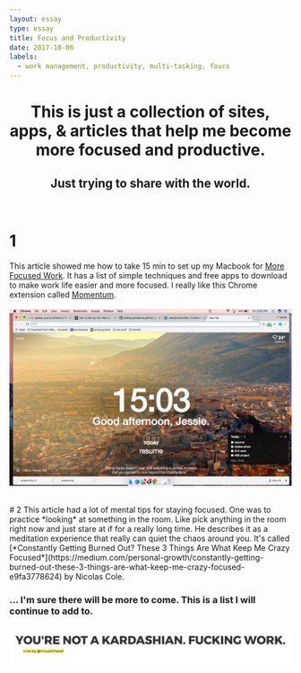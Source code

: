```yaml
---
layout: essay
type: essay
title: Focus and Productivity 
date: 2017-10-06
labels:
  - work management, productivity, multi-tasking, foucs
---
```


<center><h1> This is just a collection of sites, apps, & articles that help me become more focused and productive. </h1>
<h2> Just trying to share with the world.  </h2></center>
 <br>

# 1
This article showed me how to take 15 min to set up my Macbook for [More Focused Work](https://betterhumans.coach.me/how-to-set-up-your-mac-for-focused-work-ab3565750059). It has a list of simple techniques and free apps to download to make work life easier and more focused. I really like this Chrome extension called [Momentum](https://momentumdash.com/). 
<br><br>
<img class="ui centered image" src="../images/momentum.png">

<br> 
# 2
This article had a lot of mental tips for staying focused. One was to practice *looking* at something in the room. Like pick anything in the room right now and just stare at if for a really long time. He describes it as a meditation experience that really can quiet the chaos around you. 
It's called [*Constantly Getting Burned Out? These 3 Things Are What Keep Me Crazy Focused*](https://medium.com/personal-growth/constantly-getting-burned-out-these-3-things-are-what-keep-me-crazy-focused-e9fa3778624) by Nicolas Cole.


### ... I'm sure there will be more to come. This is a list I will continue to add to. 
<img class="ui centered image" src="../images/kimK.png">
